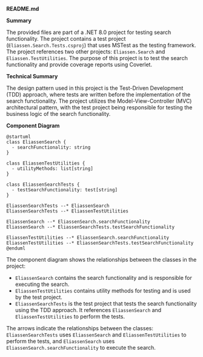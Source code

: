 **README.md**

**Summary**

The provided files are part of a .NET 8.0 project for testing search functionality. The project contains a test project (`Eliassen.Search.Tests.csproj`) that uses MSTest as the testing framework. The project references two other projects: `Eliassen.Search` and `Eliassen.TestUtilities`. The purpose of this project is to test the search functionality and provide coverage reports using Coverlet.

**Technical Summary**

The design pattern used in this project is the Test-Driven Development (TDD) approach, where tests are written before the implementation of the search functionality. The project utilizes the Model-View-Controller (MVC) architectural pattern, with the test project being responsible for testing the business logic of the search functionality.

**Component Diagram**

```plantuml
@startuml
class EliassenSearch {
  - searchFunctionality: string
}

class EliassenTestUtilities {
  - utilityMethods: list[string]
}

class EliassenSearchTests {
  - testSearchFunctionality: test[string]
}

EliassenSearchTests --* EliassenSearch
EliassenSearchTests --* EliassenTestUtilities

EliassenSearch --* EliassenSearch.searchFunctionality
EliassenSearch --* EliassenSearchTests.testSearchFunctionality

EliassenTestUtilities --* EliassenSearch.searchFunctionality
EliassenTestUtilities --* EliassenSearchTests.testSearchFunctionality
@enduml
```

The component diagram shows the relationships between the classes in the project:

* `EliassenSearch` contains the search functionality and is responsible for executing the search.
* `EliassenTestUtilities` contains utility methods for testing and is used by the test project.
* `EliassenSearchTests` is the test project that tests the search functionality using the TDD approach. It references `EliassenSearch` and `EliassenTestUtilities` to perform the tests.

The arrows indicate the relationships between the classes: `EliassenSearchTests` uses `EliassenSearch` and `EliassenTestUtilities` to perform the tests, and `EliassenSearch` uses `EliassenSearch.searchFunctionality` to execute the search.